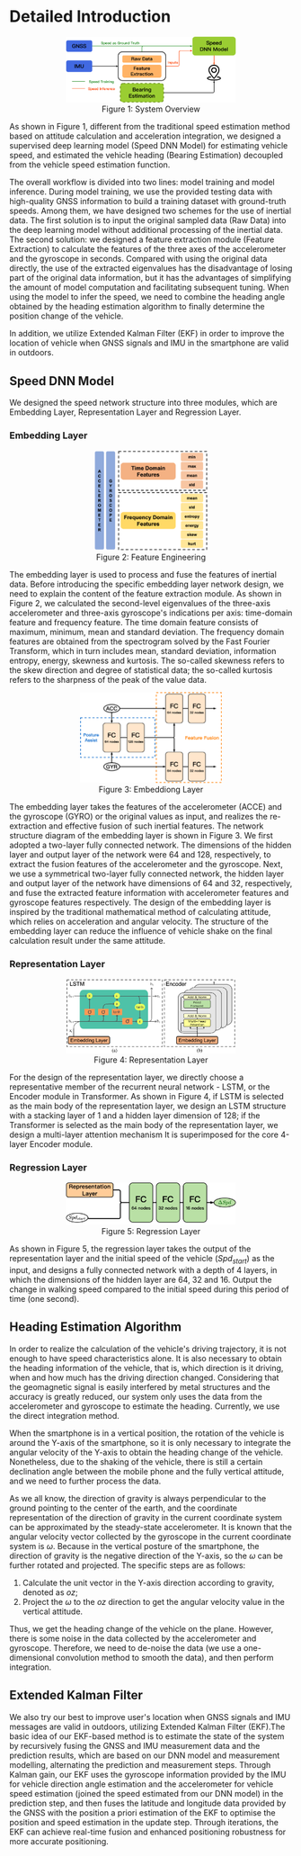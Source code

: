 # Detailed Introduction

<!-- ![system overview](./images/overview.png) -->
<div align='center'>
<img src=../application/images/overview.png width=60% />
</div>
<center>Figure 1: System Overview</center>

As shown in Figure 1, different from the traditional speed estimation method based on attitude calculation and acceleration integration, we designed a supervised deep learning model (Speed DNN Model) for estimating vehicle speed, and estimated the vehicle heading (Bearing Estimation) decoupled from the vehicle speed estimation function.

The overall workflow is divided into two lines: model training and model inference. During model training, we use the provided testing data with high-quality GNSS information to build a training dataset with ground-truth speeds. Among them, we have designed two schemes for the use of inertial data. The first solution is to input the original sampled data (Raw Data) into the deep learning model without additional processing of the inertial data. The second solution: we designed a feature extraction module (Feature Extraction) to calculate the features of the three axes of the accelerometer and the gyroscope in seconds. Compared with using the original data directly, the use of the extracted eigenvalues has the disadvantage of losing part of the original data information, but it has the advantages of simplifying the amount of model computation and facilitating subsequent tuning. When using the model to infer the speed, we need to combine the heading angle obtained by the heading estimation algorithm to finally determine the position change of the vehicle.

In addition, we utilize Extended Kalman Filter (EKF) in order to improve the location of vehicle when GNSS signals and IMU in the smartphone are valid in outdoors.

## Speed DNN Model

We designed the speed network structure into three modules, which are Embedding Layer, Representation Layer and Regression Layer.

### Embedding Layer

<!-- ![Feature Engineering](./images//feature_engineering.png) -->
<div align='center'>
<img src=../application/images/feature_engineering.png width=40% />
</div>
<center>Figure 2: Feature Engineering</center>

The embedding layer is used to process and fuse the features of inertial data. Before introducing the specific embedding layer network design, we need to explain the content of the feature extraction module. As shown in Figure 2, we calculated the second-level eigenvalues of the three-axis accelerometer and three-axis gyroscope's indications per axis: time-domain feature and frequency feature. The time domain feature consists of maximum, minimum, mean and standard deviation. The frequency domain features are obtained from the spectrogram solved by the Fast Fourier Transform, which in turn includes mean, standard deviation, information entropy, energy, skewness and kurtosis. The so-called skewness refers to the skew direction and degree of statistical data; the so-called kurtosis refers to the sharpness of the peak of the value data.

<!-- ![Embedding Layer](./images/embedding_layer.png) -->
<div align='center'>
<img src=../application/images/embedding_layer.png width=50% />
</div>
<center>Figure 3: Embeddiong Layer</center>

The embedding layer takes the features of the accelerometer (ACCE) and the gyroscope (GYRO) or the original values as input, and realizes the re-extraction and effective fusion of such inertial features. The network structure diagram of the embedding layer is shown in Figure 3. We first adopted a two-layer fully connected network. The dimensions of the hidden layer and output layer of the network were 64 and 128, respectively, to extract the fusion features of the accelerometer and the gyroscope. Next, we use a symmetrical two-layer fully connected network, the hidden layer and output layer of the network have dimensions of 64 and 32, respectively, and fuse the extracted feature information with accelerometer features and gyroscope features respectively. The design of the embedding layer is inspired by the traditional mathematical method of calculating attitude, which relies on acceleration and angular velocity. The structure of the embedding layer can reduce the influence of vehicle shake on the final calculation result under the same attitude.

### Representation Layer

<!-- ![Embedding Layer](./images/representation_layer.png) -->
<div align='center'>
<img src=../application/images/representation_layer.png width=60% />
</div>
<center>Figure 4: Representation Layer</center>

For the design of the representation layer, we directly choose a representative member of the recurrent neural network - LSTM, or the Encoder module in Transformer. As shown in Figure 4, if LSTM is selected as the main body of the representation layer, we design an LSTM structure with a stacking layer of 1 and a hidden layer dimension of 128; if the Transformer is selected as the main body of the representation layer, we design a multi-layer attention mechanism It is superimposed for the core 4-layer Encoder module.

### Regression Layer

<!-- ![Regression Layer](./images/regression_layer.png) -->
<div align='center'>
<img src=../application/images/regression_layer.png width=60% />
</div>
<center>Figure 5: Regression Layer</center>

As shown in Figure 5, the regression layer takes the output of the representation layer and the initial speed of the vehicle ($Spd_{start}$) as the input, and designs a fully connected network with a depth of 4 layers, in which the dimensions of the hidden layer are 64, 32 and 16. Output the change in walking speed compared to the initial speed during this period of time (one second).

## Heading Estimation Algorithm

In order to realize the calculation of the vehicle's driving trajectory, it is not enough to have speed characteristics alone. It is also necessary to obtain the heading information of the vehicle, that is, which direction is it driving, when and how much has the driving direction changed. Considering that the geomagnetic signal is easily interfered by metal structures and the accuracy is greatly reduced, our system only uses the data from the accelerometer and gyroscope to estimate the heading. Currently, we use the direct integration method.

When the smartphone is in a vertical position, the rotation of the vehicle is around the Y-axis of the smartphone, so it is only necessary to integrate the angular velocity of the Y-axis to obtain the heading change of the vehicle. Nonetheless, due to the shaking of the vehicle, there is still a certain declination angle between the mobile phone and the fully vertical attitude, and we need to further process the data.

As we all know, the direction of gravity is always perpendicular to the ground pointing to the center of the earth, and the coordinate representation of the direction of gravity in the current coordinate system can be approximated by the steady-state accelerometer. It is known that the angular velocity vector collected by the gyroscope in the current coordinate system is $\omega$. Because in the vertical posture of the smartphone, the direction of gravity is the negative direction of the Y-axis, so the $\omega$ can be further rotated and projected. The specific steps are as follows:
1. Calculate the unit vector in the Y-axis direction according to gravity, denoted as $oz$;
2. Project the $\omega$ to the $oz$ direction to get the angular velocity value in the vertical attitude.

Thus, we get the heading change of the vehicle on the plane. However, there is some noise in the data collected by the accelerometer and gyroscope. Therefore, we need to de-noise the data (we use a one-dimensional convolution method to smooth the data), and then perform integration.

## Extended Kalman Filter

We also try our best to improve user's location when GNSS signals and IMU messages are valid in outdoors, utilizing Extended Kalman Filter (EKF).The basic idea of our EKF-based method is to estimate the state of the system by recursively fusing the GNSS and IMU measurement data and the prediction results, which are based on our DNN model and measurement modelling, alternating the prediction and measurement steps. Through Kalman gain, our EKF uses the gyroscope information provided by the IMU for vehicle direction angle estimation and the accelerometer for vehicle speed estimation (joined the speed estimated from our DNN model) in the prediction step, and then fuses the latitude and longitude data provided by the GNSS with the position a priori estimation of the EKF to optimise the position and speed estimation in the update step. Through iterations, the EKF can achieve real-time fusion and enhanced positioning robustness for more accurate positioning.